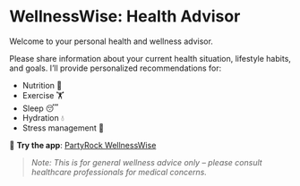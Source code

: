 # WellnessWise: Health Advisor

Welcome to your personal health and wellness advisor.

Please share information about your current health situation, lifestyle habits, and goals. I’ll provide personalized recommendations for:

- Nutrition 🍎  
- Exercise 🏋️  
- Sleep 😴  
- Hydration 💧  
- Stress management 🧘

🔗 **Try the app**: [PartyRock WellnessWise](https://partyrock.aws/u/Smangaliso/i7guYJscW/WellnessWise)

> *Note: This is for general wellness advice only – please consult healthcare professionals for medical concerns.*
